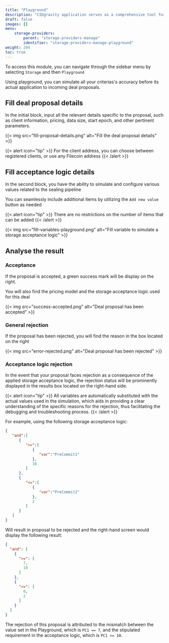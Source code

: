 ```yaml
---
title: "Playground"
description: "CIDgravity application serves as a comprehensive tool for managing and monitoring of : clients, pricing, acceptance criterias, avalability and activity."
draft: false
images: []
menu:
    storage-providers:
        parent: "storage-providers-manage"
        identifier: "storage-providers-manage-playground"
weight: 204
toc: true
---
```


To access this module, you can navigate through the sidebar menu by selecting `Storage` and then `Playground`

Using playground, you can simulate all your criterias's accuracy before its actual application to incoming deal proposals.

## Fill deal proposal details

In the initial block, input all the relevant details specific to the proposal, such as client information, pricing, data size, start epoch, and other pertinent parameters.

{{< img src="fill-proposal-details.png" alt="Fill the deal proposal details" >}}

{{< alert icon="tip" >}}
For the client address, you can choose between registered clients, or use any Filecoin address
{{< /alert >}}

## Fill acceptance logic details

In the second block, you have the ability to simulate and configure various values related to the sealing pipeline

You can seamlessly include additional items by utilizing the `Add new value` button as needed

{{< alert icon="tip" >}}
There are no restrictions on the number of items that can be added
{{< /alert >}}

{{< img src="fill-variables-playground.png" alt="Fill variable to simulate a storage acceptance logic" >}}

## Analyse the result

### Acceptance

If the proposal is accepted, a green success mark will be display on the right.

You will also find the pricing model and the storage acceptance logic used for this deal

{{< img src="success-accepted.png" alt="Deal proposal has been accepted" >}}

### General rejection

If the proposal has been rejected, you will find the reason in the box located on the right

{{< img src="error-rejected.png" alt="Deal proposal has been rejected" >}}

### Acceptance logic rejection

In the event that your proposal faces rejection as a consequence of the applied storage acceptance logic, the rejection status will be prominently displayed in the results box located on the right-hand side.

{{< alert icon="tip" >}}
All variables are automatically substituted with the actual values used in the simulation, which aids in providing a clear understanding of the specific reasons for the rejection, thus facilitating the debugging and troubleshooting process.
{{< /alert >}}

For example, using the following storage acceptance logic:

```json
{
   "and":[
      {
         ">=":[
            {
               "var":"PreCommit1"
            },
            10
         ]
      },
      {
         "<=":[
            {
               "var":"PreCommit2"
            },
            2
         ]
      }
   ]
}
```

Will result in proposal to be rejected and the right-hand screen would display the following result:

```json
{
  "and": [
    {
      ">=": [
        7,
        10
      ]
    },
    {
      "<=": [
        0,
        2
      ]
    }
  ]
}
```

The rejection of this proposal is attributed to the mismatch between the value set in the Playground, which is `PC1 == 7`, 
and the stipulated requirement in the acceptance logic, which is `PC1 >= 10`.
